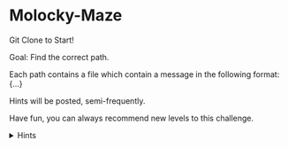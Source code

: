 # Molocky-Maze
Git Clone to Start!

Goal: Find the correct path.

Each path contains a file which contain a  message in the following format: {...}

Hints will be posted, semi-frequently.

Have fun, you can always recommend new levels to this challenge.

<details>
<summary>Hints</summary>
<ul>
<li>Reccomended Tools:</li>
<ul>
<li>cat, cd, xxd, hexdump, base58, base64, steghide, binwalk</li>
</ul>
</details>
